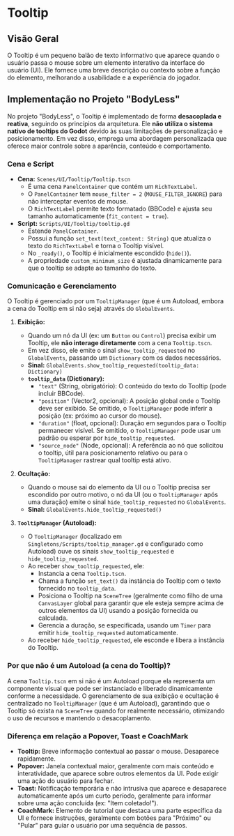 # Tooltip

## Visão Geral

O Tooltip é um pequeno balão de texto informativo que aparece quando o usuário passa o mouse sobre um elemento interativo da interface do usuário (UI). Ele fornece uma breve descrição ou contexto sobre a função do elemento, melhorando a usabilidade e a experiência do jogador.

## Implementação no Projeto "BodyLess"

No projeto "BodyLess", o Tooltip é implementado de forma **desacoplada e reativa**, seguindo os princípios da arquitetura. Ele **não utiliza o sistema nativo de tooltips do Godot** devido às suas limitações de personalização e posicionamento. Em vez disso, emprega uma abordagem personalizada que oferece maior controle sobre a aparência, conteúdo e comportamento.

### Cena e Script

*   **Cena:** `Scenes/UI/Tooltip/Tooltip.tscn`
    *   É uma cena `PanelContainer` que contém um `RichTextLabel`.
    *   O `PanelContainer` tem `mouse_filter = 2` (`MOUSE_FILTER_IGNORE`) para não interceptar eventos de mouse.
    *   O `RichTextLabel` permite texto formatado (BBCode) e ajusta seu tamanho automaticamente (`fit_content = true`).
*   **Script:** `Scripts/UI/Tooltip/tooltip.gd`
    *   Estende `PanelContainer`.
    *   Possui a função `set_text(text_content: String)` que atualiza o texto do `RichTextLabel` e torna o Tooltip visível.
    *   No `_ready()`, o Tooltip é inicialmente escondido (`hide()`).
    *   A propriedade `custom_minimum_size` é ajustada dinamicamente para que o tooltip se adapte ao tamanho do texto.

### Comunicação e Gerenciamento

O Tooltip é gerenciado por um `TooltipManager` (que é um Autoload, embora a cena do Tooltip em si não seja) através do `GlobalEvents`.

1.  **Exibição:**
    *   Quando um nó da UI (ex: um `Button` ou `Control`) precisa exibir um Tooltip, ele **não interage diretamente** com a cena `Tooltip.tscn`.
    *   Em vez disso, ele emite o sinal `show_tooltip_requested` no `GlobalEvents`, passando um `Dictionary` com os dados necessários.
    *   **Sinal:** `GlobalEvents.show_tooltip_requested(tooltip_data: Dictionary)`
    *   **`tooltip_data` (Dictionary):**
        *   `"text"` (String, obrigatório): O conteúdo do texto do Tooltip (pode incluir BBCode).
        *   `"position"` (Vector2, opcional): A posição global onde o Tooltip deve ser exibido. Se omitido, o `TooltipManager` pode inferir a posição (ex: próximo ao cursor do mouse).
        *   `"duration"` (float, opcional): Duração em segundos para o Tooltip permanecer visível. Se omitido, o `TooltipManager` pode usar um padrão ou esperar por `hide_tooltip_requested`.
        *   `"source_node"` (Node, opcional): A referência ao nó que solicitou o tooltip, útil para posicionamento relativo ou para o `TooltipManager` rastrear qual tooltip está ativo.

2.  **Ocultação:**
    *   Quando o mouse sai do elemento da UI ou o Tooltip precisa ser escondido por outro motivo, o nó da UI (ou o `TooltipManager` após uma duração) emite o sinal `hide_tooltip_requested` no `GlobalEvents`.
    *   **Sinal:** `GlobalEvents.hide_tooltip_requested()`

3.  **`TooltipManager` (Autoload):**
    *   O `TooltipManager` (localizado em `Singletons/Scripts/tooltip_manager.gd` e configurado como Autoload) ouve os sinais `show_tooltip_requested` e `hide_tooltip_requested`.
    *   Ao receber `show_tooltip_requested`, ele:
        *   Instancia a cena `Tooltip.tscn`.
        *   Chama a função `set_text()` da instância do Tooltip com o texto fornecido no `tooltip_data`.
        *   Posiciona o Tooltip na `SceneTree` (geralmente como filho de uma `CanvasLayer` global para garantir que ele esteja sempre acima de outros elementos da UI) usando a posição fornecida ou calculada.
        *   Gerencia a duração, se especificada, usando um `Timer` para emitir `hide_tooltip_requested` automaticamente.
    *   Ao receber `hide_tooltip_requested`, ele esconde e libera a instância do Tooltip.

### Por que não é um Autoload (a cena do Tooltip)?

A cena `Tooltip.tscn` em si não é um Autoload porque ela representa um componente visual que pode ser instanciado e liberado dinamicamente conforme a necessidade. O gerenciamento de sua exibição e ocultação é centralizado no `TooltipManager` (que é um Autoload), garantindo que o Tooltip só exista na `SceneTree` quando for realmente necessário, otimizando o uso de recursos e mantendo o desacoplamento.

### Diferença em relação a Popover, Toast e CoachMark

*   **Tooltip:** Breve informação contextual ao passar o mouse. Desaparece rapidamente.
*   **Popover:** Janela contextual maior, geralmente com mais conteúdo e interatividade, que aparece sobre outros elementos da UI. Pode exigir uma ação do usuário para fechar.
*   **Toast:** Notificação temporária e não intrusiva que aparece e desaparece automaticamente após um curto período, geralmente para informar sobre uma ação concluída (ex: "Item coletado!").
*   **CoachMark:** Elemento de tutorial que destaca uma parte específica da UI e fornece instruções, geralmente com botões para "Próximo" ou "Pular" para guiar o usuário por uma sequência de passos.
